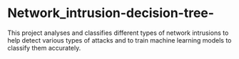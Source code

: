 # Network_intrusion-decision-tree-
This project analyses and classifies different types of network intrusions to help detect various types of attacks and to train machine learning models to classify them accurately.
